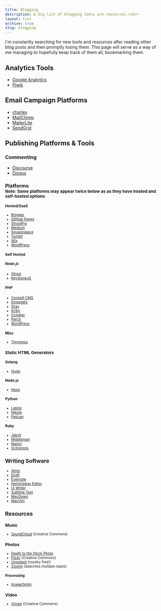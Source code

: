 ```yaml
---
title: Blogging
description: A big list of blogging tools are resources.</br>
layout: list
archive: true
slug: blogging
---
```

I'm constantly searching for new tools and resources after reading other blog posts and then promptly losing them. This page will serve as a way of me managing to hopefully keep track of them all, bookmarking them.

## Analytics Tools

 * [Google Analytics](http://www.google.com/analytics/ "Google Analytics - Mobile, Premium and Free Website Analytics – Google")
 * [Piwik](https://piwik.org/ "Piwik - Free Web Analytics Software")

## Email Campaign Platforms
 * [charley](https://charley.io/ "Charley Email Marketing &#8211; Beautiful Email Marketing Made Simple")
 * [MailChimp](http://mailchimp.com/ "MailChimp email marketing")
 * [MailerLite](https://mailerlite.com)
 * [SendGrid](https://sendgrid.com/ "SendGrid - Marketing &amp; Transactional Email Service")

## Publishing Platforms & Tools

### Commenting
 * [Discourse](http://www.discourse.org/ "Discourse - Civilized Discussion")
 * [Disqus](https://disqus.com/ "Disqus &ndash; The #1 way to build your audience")

### Platforms <br><small>**Note:** Some platforms may appear twice below as as they have hosted and self-hosted options

#### Hosted/SaaS
 * [Blogger](https://www.blogger.com/ "Blogger")
 * [GitHub Pages](https://pages.github.com/ "GitHub Pages")
 * [GhostPro](https://ghost.org/ "Ghost - Just a blogging platform")
 * [Medium](https://medium.com/ "Medium")
 * [Squarespace](https://www.squarespace.com/ "Build a Website - Squarespace")
 * [Tumblr](https://www.tumblr.com/ "Sign up - Tumblr")
 * [Wix](http://www.wix.com/ "Free Website Builder - Create a Free Website - WIX.com")
 * [WordPress](https://wordpress.com/ "WordPress.com: Create a free website or blog")

#### Self Hosted

##### Node.js
 * [Ghost](https://ghost.org/ "Ghost - Just a blogging platform")
 * [KeystoneJS](http://keystonejs.com/ "KeystoneJS &middot; Node.js cms and web application platform built on Express and MongoDB")

##### PHP
 * [Cockpit CMS](http://getcockpit.com/ "Cockpit CMS")
 * [Dropplets](https://github.com/Circa75/dropplets "Circa75/dropplets · GitHub")
 * [Grav](https://getgrav.org "Grav - A Modern Flat-File CMS")
 * [Kirby](http://getkirby.com/ "Kirby is a file-based cms - Kirby")
 * [October](http://octobercms.com/ "October CMS")
 * [Perch](https://grabaperch.com/ "Perch - The really little content management system (CMS)")
 * [WordPress](https://wordpress.org/ "WordPress &#8250; Blog Tool, Publishing Platform, and CMS")

#### Misc
 * [Tinypress](https://tinypress.co/ "Create and easily manage your blog on Github &middot; Tinypress")

### Static HTML Generators

#### Golang
 * [Hugo](https://gohugo.io/ "Hugo :: A fast and modern static website engine")
 
#### Node.js
 * [Hexo](https://hexo.io/ "Hexo: A fast, simple and powerful blog framework")

#### Python
 * [Lektor](https://www.getlektor.com/ "Lektor Static Content Management System")
 * [Nikola](https://getnikola.com/ "Static Site Generator Nikola")
 * [Pelican](http://blog.getpelican.com/ "Pelican Static Site Generator, Powered by Python")

#### Ruby
 * [Jekyll](https://jekyllrb.com/ "Jekyll &bull; Simple, blog-aware, static sites")
 * [Middleman](https://middlemanapp.com/ "Middleman: Hand-crafted frontend development")
 * [Nanoc](http://nanoc.ws/ "Nanoc: a static-site generator written in Ruby")
 * [Octopress](http://octopress.org/ "Octopress")

## Writing Software
 * [Atom](https://atom.io/ "Atom")
 * [Draft](https://draftin.com/ "Draft. Write Better.")
 * [Evernote](https://evernote.com/ "The workspace for your life’s work · Evernote")
 * [Hemingway Editor](http://www.hemingwayapp.com/ "Hemingway Editor")
 * [iA Writer](https://ia.net/writer "iA Writer - iA")  
 * [Sublime Text](http://www.sublimetext.com/ "Sublime Text: The text editor you'll fall in love with")
 * [MacDown](http://macdown.uranusjr.com "MacDown: The open source Markdown editor for OS X.")
 * [MacVim](https://github.com/b4winckler/macvim "b4winckler/macvim · GitHub")

## Resources

### Music

 * [SoundCloud](https://soundcloud.com/search/sounds/?filter.license=to_share "SoundCloud") (Creative Commons)

### Photos

 * [Death to the Stock Photo](http://deathtothestockphoto.com/ "home - Death to the Stock Photo")
 * [Flickr](https://www.flickr.com/creativecommons/ 'Flickr: Creative Commons') (Creative Commons)
 * [Unsplash](https://unsplash.com) (royalty free!)
 * [Zoomy](http://zoommyapp.com/ "Zoommy") (searches multiple repos)

#### Processing
 * [ImageOptim](https://imageoptim.com "ImageOptim — better Save for Web")

### Video

 * [Vimeo](https://vimeo.com/creativecommons "Creative Commons on Vimeo") (Creative Commons)
